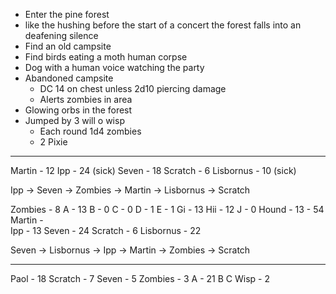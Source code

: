 - Enter the pine forest
- like the hushing before the start of a concert the forest falls into an deafening silence
- Find an old campsite 
- Find birds eating a moth human corpse 
- Dog with a human voice watching the party 
- Abandoned campsite 
	- DC 14 on chest unless 2d10 piercing damage 
	- Alerts zombies in area 
- Glowing orbs in the forest
- Jumped by 3 will o wisp 
	- Each round 1d4 zombies 
	- 2 Pixie 

---

Martin - 12
Ipp - 24 (sick)
Seven - 18 
Scratch - 6
Lisbornus - 10 (sick)

Ipp -> Seven -> Zombies -> Martin -> Lisbornus -> Scratch 


Zombies - 8
	A - 13
	B - 0
	C - 0
	D - 1
	E - 1
	Gi - 13
	Hii - 12
	J - 0
Hound - 13 - 54
Martin -  
Ipp - 13
Seven - 24 
Scratch - 6 
Lisbornus - 22

Seven -> Lisbornus  -> Ipp -> Martin -> Zombies -> Scratch 

---
Paol - 18
Scratch - 7
Seven - 5
Zombies - 3
	A - 21
	B
	C
Wisp - 2